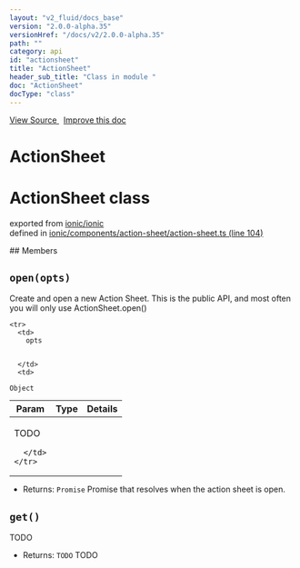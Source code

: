 ```yaml
---
layout: "v2_fluid/docs_base"
version: "2.0.0-alpha.35"
versionHref: "/docs/v2/2.0.0-alpha.35"
path: ""
category: api
id: "actionsheet"
title: "ActionSheet"
header_sub_title: "Class in module "
doc: "ActionSheet"
docType: "class"
---
```



<div class="improve-docs">
  <a href='http://github.com/driftyco/ionic2/tree/master/ionic/components/action-sheet/action-sheet.ts#L103'>
    View Source
  </a>
  &nbsp;
  <a href='http://github.com/driftyco/ionic2/edit/master/ionic/components/action-sheet/action-sheet.ts#L103'>
    Improve this doc
  </a>
</div>




<h1 class="api-title">

  ActionSheet



</h1>







<h1 class="class export">ActionSheet <span class="type">class</span></h1>
<p class="module">exported from <a href='undefined'>ionic/ionic</a><br/>
defined in <a href="https://github.com/driftyco/ionic2/tree/master/ionic/components/action-sheet/action-sheet.ts#L104-L142">ionic/components/action-sheet/action-sheet.ts (line 104)</a>
</p>
## Members

<div id="open"></div>
<h2>
  <code>open(opts)</code>

</h2>

Create and open a new Action Sheet. This is the
public API, and most often you will only use ActionSheet.open()




<table class="table" style="margin:0;">
  <thead>
    <tr>
      <th>Param</th>
      <th>Type</th>
      <th>Details</th>
    </tr>
  </thead>
  <tbody>
    
    <tr>
      <td>
        opts
        
        
      </td>
      <td>
        
  <code>Object</code>
      </td>
      <td>
        <p>TODO</p>

        
      </td>
    </tr>
    
  </tbody>
</table>






* Returns: 
  <code>Promise</code> Promise that resolves when the action sheet is open.




<div id="get"></div>
<h2>
  <code>get()</code>

</h2>

TODO






* Returns: 
  <code>TODO</code> TODO




